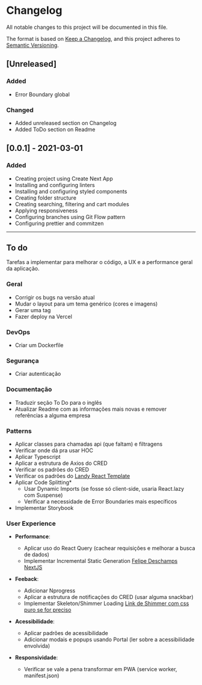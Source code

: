 # Changelog

All notable changes to this project will be documented in this file.

The format is based on [Keep a Changelog](https://keepachangelog.com/en/1.0.0/),
and this project adheres to [Semantic Versioning](https://semver.org/spec/v2.0.0.html).

## [Unreleased]

### Added

- Error Boundary global

### Changed

- Added unreleased section on Changelog
- Added ToDo section on Readme

## [0.0.1] - 2021-03-01

### Added

- Creating project using Create Next App
- Installing and configuring linters
- Installing and configuring styled components
- Creating folder structure
- Creating searching, filtering and cart modules
- Applying responsiveness
- Configuring branches using Git Flow pattern
- Configuring prettier and commitzen

---

## To do

Tarefas a implementar para melhorar o código, a UX e a performance geral da aplicação.

### Geral

- Corrigir os bugs na versão atual
- Mudar o layout para um tema genérico (cores e imagens)
- Gerar uma tag
- Fazer deploy na Vercel

### DevOps

- Criar um Dockerfile

### Segurança

- Criar autenticação

### Documentação

- Traduzir seção To Do para o inglês
- Atualizar Readme com as informações mais novas e remover referências a alguma empresa

### Patterns

- Aplicar classes para chamadas api (que faltam) e filtragens
- Verificar onde dá pra usar HOC
- Aplicar Typescript
- Aplicar a estrutura de Axios do CRED
- Verificar os padrões do CRED
- Verificar os padrões do [Landy React Template](https://github.com/Adrinlol/landy-react-template)
- Aplicar Code Splitting*
  - Usar Dynamic Imports (se fosse só client-side, usaria React.lazy com Suspense)
  - Verificar a necessidade de Error Boundaries mais específicos
- Implementar Storybook

### User Experience

- **Performance**:
  - Aplicar uso do React Query (cachear requisições e melhorar a busca de dados)
  - Implementar Incremental Static Generation [Felipe Deschamps NextJS](https://www.youtube.com/watch?v=V2T_bkOs0xA&ab_channel=FilipeDeschamps)

- **Feeback**:
  - Adicionar Nprogress
  - Aplicar a estrutura de notificações do CRED (usar alguma snackbar)
  - Implementar Skeleton/Shimmer Loading [Link de Shimmer com css puro se for preciso](https://rishi-raj-jain.github.io/snippet/Adding%20shimmer%20css%20(loading%20css)%20into%20your%20Next.js%20project)

- **Acessibilidade**:
  - Aplicar padrões de acessibilidade
  - Adicionar modais e popups usando Portal (ler sobre a acessibilidade envolvida)

- **Responsividade**:
  - Verificar se vale a pena transformar em PWA (service worker, manifest.json)
